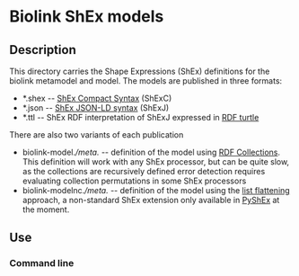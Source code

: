 # Biolink ShEx models
## Description
This directory carries the Shape Expressions (ShEx) definitions for the biolink metamodel and model. The models are
published in three formats:
* *.shex -- [ShEx Compact Syntax](http://shex.io/shex-semantics/#shexc) (ShExC) 
* *.json -- [ShEx JSON-LD syntax](http://shex.io/shex-semantics/#shexj) (ShExJ) 
* *.ttl  -- ShEx RDF interpretation of ShExJ expressed in [RDF turtle](https://www.w3.org/TR/turtle/)

There are also two variants of each publication
* biolink-model.*/meta.* -- definition of the model using [RDF Collections](https://www.w3.org/TR/rdf-schema/#ch_collectionvocab). 
This definition will work with any ShEx processor, but can be quite slow, as the collections are recursively defined
error detection requires evaluating collection permutations in some ShEx processors
* biolink-modelnc.*/meta.* -- definition of the model using the [list flattening](https://github.com/hsolbrig/CFGraph)
approach, a non-standard ShEx extension only available in [PyShEx](https://github.com/hsolbrig/PyShEx) at the moment.

## Use
### Command line

### 